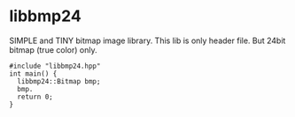 libbmp24
========

SIMPLE and TINY bitmap image library. This lib is only header file.
But 24bit bitmap (true color) only.


    #include "libbmp24.hpp"
    int main() {
      libbmp24::Bitmap bmp;
      bmp.
      return 0;
    }
